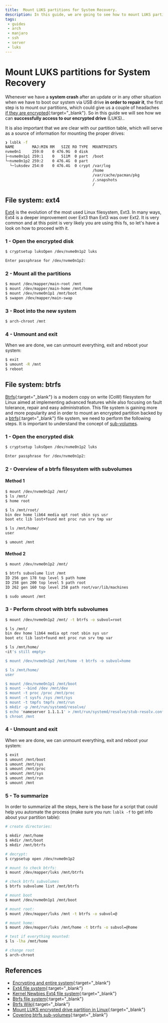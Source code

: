 ```yaml
---
title:  Mount LUKS partitions for System Recovery.
description: In this guide, we are going to see how to mount LUKS partitions in case of troubleshooting in order to work out and recover our system. 
tags: 
 - guides
 - arch
 - manjaro
 - ssh
 - server
 - luks
---
```


# Mount LUKS partitions for System Recovery

Whenever we have a **system crash** after an update or in any other situation when we have to boot our system via USB drive **in order to repair it**, the first step is to mount our partitions, which could give us a couple of headaches [if they are encrypted](https://wiki.archlinux.org/title/Dm-crypt/Encrypting_an_entire_system){:target="_blank"}. So in this guide we will see how we can **successfully access to our encrypted drive** (LUKS)..

It is also important that we are clear with our partition table, which will serve as a source of information for mounting the proper drives:

```bash
❯ lsblk -f
NAME        MAJ:MIN RM   SIZE RO TYPE  MOUNTPOINTS
nvme0n1     259:0    0 476.9G  0 disk
├─nvme0n1p1 259:1    0   511M  0 part  /boot
└─nvme0n1p2 259:2    0 476.4G  0 part
  └─luksdev 254:0    0 476.4G  0 crypt /var/log
                                       /home
                                       /var/cache/pacman/pkg
                                       /.snapshots
                                       /
```

## File system: ext4

[Ext4](https://wiki.archlinux.org/title/ext4) is the evolution of the most used Linux filesystem, Ext3. In many ways, Ext4 is a deeper improvement over Ext3 than Ext3 was over Ext2. It is very common and at this point is very likely you are using this fs, so let's have a look on how to proceed with it.

### 1 - Open the encrypted disk

```bash
$ cryptsetup luksOpen /dev/nvme0n1p2 luks

Enter passphrase for /dev/nvme0n1p2: 
```

### 2 - Mount all the partitions

```bash
$ mount /dev/mapper/main-root /mnt
$ mount /dev/mapper/main-home /mnt/home
$ mount /dev/nvme0n1p1 /mnt/boot
$ swapon /dev/mapper/main-swap
```

### 3 - Root into the new system

```bash
$ arch-chroot /mnt
```

### 4 - Unmount and exit

When we are done, we can unmount everything, exit and reboot your system:

```bash
$ exit
$ umount -R /mnt
$ reboot
```

## File system: btrfs

 [Btrfs](https://wiki.archlinux.org/title/Btrfs){:target="_blank"} is a modern copy on write (CoW) filesystem for Linux aimed at implementing advanced features while also focusing on fault tolerance, repair and easy administration. This file system is gaining more and more popularity and in order to mount an encrypted partition backed by a [btrfs](https://btrfs.wiki.kernel.org/index.php/Main_Page){:target="_blank"} file system, we need to perform the following steps. It is important to understand the concept of [sub-volumes](https://fedoramagazine.org/os-chroot-101-covering-btrfs-subvolumes/).

### 1 - Open the encrypted disk

```bash
$ cryptsetup luksOpen /dev/nvme0n1p2 luks

Enter passphrase for /dev/nvme0n1p2: 
```

### 2 - Overview of a btrfs filesystem with subvolumes

#### Method 1

```bash
$ mount /dev/nvme0n1p2 /mnt/
$ ls /mnt/
$ home root

$ ls /mnt/root/
bin dev home lib64 media opt root sbin sys usr
boot etc lib lost+found mnt proc run srv tmp var

$ ls /mnt/home/
user

$ umount /mnt
```

#### Method 2


```bash
$ mount /dev/nvme0n1p2 /mnt/

$ btrfs subvolume list /mnt
ID 256 gen 178 top level 5 path home
ID 258 gen 200 top level 5 path root
ID 262 gen 160 top level 258 path root/var/lib/machines

$ sudo umount /mnt
```

### 3 - Perform chroot with btrfs subvolumes

```bash
$ mount /dev/nvme0n1p2 /mnt/ -t btrfs -o subvol=root

$ ls /mnt/
bin dev home lib64 media opt root sbin sys usr
boot etc lib lost+found mnt proc run srv tmp var

$ ls /mnt/home/
<it's still empty>

$ mount /dev/nvme0n1p2 /mnt/home -t btrfs -o subvol=home

$ ls /mnt/home/
user

$ mount /dev/nvme0n1p1 /mnt/boot
$ mount --bind /dev /mnt/dev
$ mount -t proc /proc /mnt/proc
$ mount -t sysfs /sys /mnt/sys
$ mount -t tmpfs tmpfs /mnt/run
$ mkdir -p /mnt/run/systemd/resolve/
$ echo 'nameserver 1.1.1.1' > /mnt/run/systemd/resolve/stub-resolv.conf
$ chroot /mnt
```

### 4 - Unmount and exit

When we are done, we can unmount everything, exit and reboot your system:

```bash
$ exit
$ umount /mnt/boot
$ umount /mnt/sys
$ umount /mnt/proc
$ umount /mnt/sys
$ umount /mnt/run
$ umount /mnt
```

### 5 - To summarize

In order to summarize all the steps, here is the base for a script that could help you automate the process (make sure you run: `lsblk -f` to get info about your partition table):

```bash
# create directories:

$ mkdir /mnt/home
$ mkdir /mnt/boot
$ mkdir /mnt/btrfs

# decrypt:
$ crypsetup open /dev/nvme0n1p2 

# mount to check btrfs:
$ mount /dev/mapper/luks /mnt/btrfs

# check btrfs subvolumes
$ btrfs subvolume list /mnt/btrfs 

# mount boot 
$ mount /dev/nvme0n1p1 /mnt/boot

# mount root:
$ mount /dev/mapper/luks /mnt -t btrfs -o subvol=@

# mount home:
$ mount /dev/mapper/luks /mnt/home -t btrfs -o subvol=@home 

# test if everything mounted:
$ ls -lha /mnt/home 

# change root
$ arch-chroot 
```

## References

 - [Encrypting and entire system](https://wiki.archlinux.org/title/Dm-crypt/Encrypting_an_entire_system){:target="_blank"}
 - [Ext4 file system](https://wiki.archlinux.org/title/ext4){:target="_blank"}
 - [Kernel Newbies Ext4 file system](https://kernelnewbies.org/Ext4){:target="_blank"}
 - [Btrfs file system](https://wiki.archlinux.org/title/Btrfs){:target="_blank"}
 - [Btrfs Wiki](https://btrfs.wiki.kernel.org/index.php/Main_Page){:target="_blank"}
 - [Mount LUKS encrypted drive partition in Linux](https://trendoceans.com/mount-luks-encrypted-drive-partition-in-linux/){:target="_blank"}
 - [Covering btrfs sub-volumes](https://fedoramagazine.org/os-chroot-101-covering-btrfs-subvolumes/){:target="_blank"}